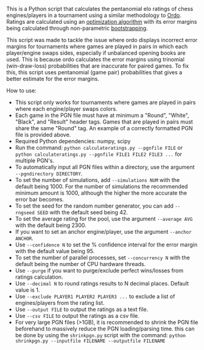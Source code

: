 This is a Python script that calculates the pentanomial elo ratings of chess engines/players in a tournament using a similar methodology to [Ordo](https://github.com/michiguel/Ordo). Ratings are calculated using an [optimization algorithm](https://en.wikipedia.org/wiki/Limited-memory_BFGS) with its error margins being calculated through non-parametric [bootstrapping](https://en.wikipedia.org/wiki/Bootstrapping_(statistics)).

This script was made to tackle the issue where ordo displays incorrect error margins for tournaments where games are played in pairs in which each player/engine swaps sides, especially if unbalanced opening books are used. This is because ordo calculates the error margins using trinomial (win-draw-loss) probabilities that are inaccurate for paired games. To fix this, this script uses pentanomial (game pair) probabilities that gives a better estimate for the error margins.

How to use:
- This script only works for tournaments where games are played in pairs where each engine/player swaps colors.
- Each game in the PGN file must have at minimum a "Round", "White", "Black", and "Result" header tags. Games that are played in pairs must share the same "Round" tag. An example of a correctly formatted PGN file is provided above.
- Required Python dependencies: numpy, scipy
- Run the command: `python calculateratings.py --pgnfile FILE` or `python calculateratings.py --pgnfile FILE1 FILE2 FILE3 ...` for multiple PGN's.
- To automatically input all PGN files within a directory, use the argument `--pgndirectory DIRECTORY`.
- To set the number of simulations, add `--simulations NUM` with the default being 1000. For the number of simulations the recommended minimum amount is 1000, although the higher the more accurate the error bar becomes.
- To set the seed for the random number generator, you can add `--rngseed SEED` with the default seed being 42.
- To set the average rating for the pool, use the argument `--average AVG` with the default being 2300.
- If you want to set an anchor engine/player, use the argument `--anchor ANCHOR`.
- Use `--confidence N` to set the % confidence interval for the error margin with the default value being 95.
- To set the number of parallel processes, set `--concurrency N` with the default being the number of CPU hardware threads.
- Use `--purge` if you want to purge/exclude perfect wins/losses from ratings calculation.
- Use `--decimal N` to round ratings results to N decimal places. Default value is 1.
- Use `--exclude PLAYER1 PLAYER2 PLAYER3 ...` to exclude a list of engines/players from the rating list.
- Use `--output FILE` to output the ratings as a text file.
- Use `--csv FILE` to output the ratings as a csv file.
- For very large PGN files (>1GB), it is recommended to shrink the PGN file beforehand to massively reduce the PGN loading/parsing time. this can be done by using the `shrinkpgn.py` script with the command: `python shrinkpgn.py --inputfile FILENAME --outputfile FILENAME` 
